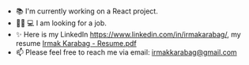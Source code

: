 - 📚 I'm currently working on a React project.
- 👩🏻‍ 💻 I am looking for a job.
- ✨ Here is my LinkedIn https://www.linkedin.com/in/irmakarabag/, my resume [Irmak Karabag - Resume.pdf](https://github.com/ikarabag1/ikarabag1/files/8344471/Irmak.Karabag.-.Resume.pdf)
- 📫 Please feel free to reach me via email: irmakkarabag@gmail.com

<!---
ikarabag1/ikarabag1 is a ✨ special ✨ repository because its `README.md` (this file) appears on your GitHub profile.
You can click the Preview link to take a look at your changes.
--->
